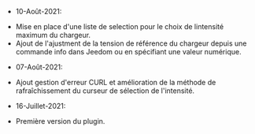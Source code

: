 * 10-Août-2021:
- Mise en place d'une liste de selection pour le choix de lintensité maximum du chargeur.
- Ajout de l'ajustment de la tension de référence du chargeur depuis une commande info dans Jeedom ou en spécifiant une valeur numérique.
				
* 07-Août-2021:
- Ajout gestion d'erreur CURL et amélioration de la méthode de rafraîchissement du curseur de sélection de l'intensité.

* 16-Juillet-2021:
- Première version du plugin.
